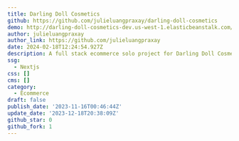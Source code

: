 ```yaml
---
title: Darling Doll Cosmetics
github: https://github.com/julieluangpraxay/darling-doll-cosmetics
demo: http://darling-doll-cosmetics-dev.us-west-1.elasticbeanstalk.com/
author: julieluangpraxay
author_link: https://github.com/julieluangpraxay
date: 2024-02-18T12:24:54.927Z
description: A full stack ecommerce solo project for Darling Doll Cosmetics
ssg:
  - Nextjs
css: []
cms: []
category:
  - Ecommerce
draft: false
publish_date: '2023-11-16T00:46:44Z'
update_date: '2023-12-18T20:38:09Z'
github_star: 0
github_fork: 1
---
```

